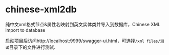 # chinese-xml2db
纯中文xml格式节点&amp;属性名映射到英文实体类并导入到数据库，Chinese XML import to database

启动项目后访问http://localhost:9999/swagger-ui.html，可选择`/xml files/测试`目录下的文件进行测试.